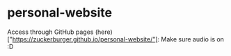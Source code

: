 # personal-website
Access through GitHub pages (here)["https://zuckerburger.github.io/personal-website/"]:
Make sure audio is on :D
